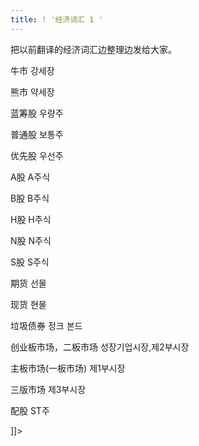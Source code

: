 ```yaml
---
title: ! '经济词汇 1 '
---
```


<p>把以前翻译的经济词汇边整理边发给大家。</p></p>



<p> 牛市 강세장  </p>



<p>熊市 약세장  </p>



<p>蓝筹股 우량주 </p>



<p>普通股 보통주  </p>



<p>优先股 우선주  </p>



<p>A股 A주식  </p>



<p>B股 B주식  </p>



<p>H股 H주식   </p>



<p>N股 N주식   </p>



<p>S股 S주식  </p>



<p>期货 선물 </p>



<p>现货 현물 </p>



<p>垃圾债券 정크 본드 </p>



<p>创业板市场，二板市场 성장기업시장,제2부시장  </p>



<p>主板市场(一板市场) 제1부시장  </p>



<p>三版市场 제3부시장  </p>



<p>配股 ST주</p>



<p>]]&gt;</p>

